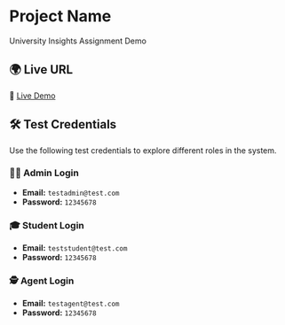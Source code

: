 # **Project Name**
 University Insights Assignment Demo
 
## **🌍 Live URL**
🔗 [Live Demo](https://university-insights-livid.vercel.app)

## **🛠 Test Credentials**
Use the following test credentials to explore different roles in the system.

### **👨‍💼 Admin Login**
- **Email:** `testadmin@test.com`
- **Password:** `12345678`

### **🎓 Student Login**
- **Email:** `teststudent@test.com`
- **Password:** `12345678`

### **🕵️ Agent Login**
- **Email:** `testagent@test.com`
- **Password:** `12345678`

